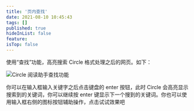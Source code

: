 ```yaml
---
title: '页内查找'
date: 2021-08-10 10:45:43
tags: []
published: true
hideInList: false
feature: 
isTop: false
---
```


使用“查找”功能，高亮搜索 Circle 格式处理之后的网页。如下：

![Circle 阅读助手查找功能](https://ranhe.xyz/post-images/1628563569210.png)

你可以在输入框输入关键字之后点击键盘的 enter 按钮，此时 Circle 会高亮显示搜索到的关键词，你可以继续按 enter 键显示下一个搜到的关键词。你也可以使用输入框右侧的图标按钮辅助操作，点击试试效果吧